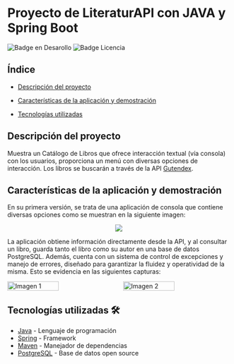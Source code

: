 # Proyecto de LiteraturAPI con JAVA y Spring Boot

![Badge en Desarollo](https://img.shields.io/badge/STATUS-FINALIZADO-green)
![Badge Licencia](https://img.shields.io/badge/LICENSE-No%20Especificado-gray)

## Índice

* [Descripción del proyecto](#descripción-del-proyecto)

* [Características de la aplicación y demostración](#Características-de-la-aplicación-y-demostración)

* [Tecnologías utilizadas](#tecnologías-utilizadas)



## Descripción del proyecto

Muestra un Catálogo de Libros que ofrece interacción textual (vía consola) con los usuarios, proporciona un menú con diversas opciones de interacción. Los libros se buscarán a través de la API [Gutendex](https://gutendex.com/).

## Características de la aplicación y demostración

En su primera versión, se trata de una aplicación de consola que contiene diversas opciones como se muestran en la siguiente imagen:
<div align="center">
  <img src="https://github.com/user-attachments/assets/bb618093-33d0-486a-b9bc-a2e2f09899cb">
</div>

La aplicación obtiene información directamente desde la API, y al consultar un libro, guarda tanto el libro como su autor en una base de datos PostgreSQL. Además, cuenta con un sistema de control de excepciones y manejo de errores, diseñado para garantizar la fluidez y operatividad de la misma. Esto se evidencia en las siguientes capturas:

<div style="display: flex; justify-content: space-between; gap: 10px;">
    <img src="https://github.com/user-attachments/assets/d5a9d849-6adc-4d62-afbf-634c0739cb5d" alt="Imagen 1" style="width: 48%; height: auto;">
    <img src="https://github.com/user-attachments/assets/0a3b0fd7-cfa9-4f72-8810-71112a41b61d" alt="Imagen 2" style="width: 48%; height: auto;">
</div>

## Tecnologías utilizadas 🛠️

* [Java](https://www.java.com/es/) - Lenguaje de programación
* [Spring](https://spring.io/projects/spring-framework) - Framework
* [Maven](https://maven.apache.org/) - Manejador de dependencias
* [PostgreSQL](https://www.postgresql.org/) - Base de datos open source

